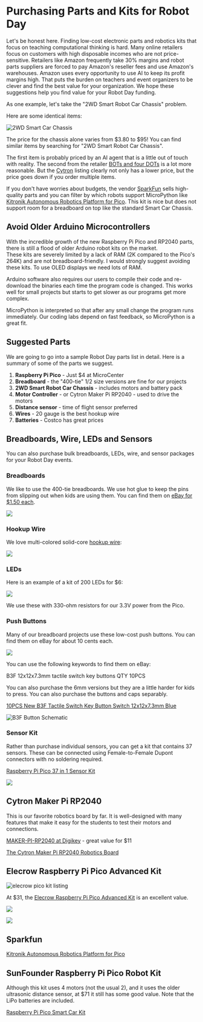 # Purchasing Parts and Kits for Robot Day

Let's be honest here.  Finding low-cost electronic parts and robotics kits that focus
on teaching computational thinking is hard.
Many online retailers focus
on customers with high disposable incomes who are not price-sensitive.  Retailers like Amazon frequently take 30% margins and robot parts suppliers are forced to pay Amazon's reseller fees and use Amazon's warehouses.  Amazon uses every opportunity to use AI to keep its profit margins high.  That puts the burden on teachers and 
event organizers to be clever and find the best value for your organization.  We hope these suggestions help you
find value for your Robot Day funding.

As one example, let's take the "2WD Smart Robot Car Chassis" problem.

Here are some identical items:

![2WD Smart Car Chassis](./img/smart-car-chassis-options.png)

The price for the chassis alone varies from $3.80 to $95!  You can find
similar items by searching for "2WD Smart Robot Car Chassis".

The first item is probably priced by an AI agent that is a little out of touch with reality.  The second from the retailer 
[BOTs and four DOTs](https://www.amazon.com/2WD-Smart-Robot-Car-Chassis/dp/B0C4TPVH8H/ref=sr_1_6) is a lot more reasonable. But the [Cytron](https://www.cytron.io/p-2wd-smart-robot-car-chassis) listing clearly not only
has a lower price, but the price goes down if you order multiple items.

If you don't have worries about budgets, the vendor [SparkFun](http://sparkfun.com) sells high-quality parts and you can filter by which robots support MicroPython like [Kitronik Autonomous Robotics Platform for Pico](https://www.sparkfun.com/products/19520).  This kit is nice but does not support room
for a breadboard on top like the standard Smart Car Chassis.

## Avoid Older Arduino Microcontrollers

With the incredible growth of the new Raspberry Pi Pico and RP2040 parts, there is still a flood of older Arduino robot kits on the market.  
These kits are severely limited by a lack of RAM (2K compared to the Pico's 264K) and are not breadboard-friendly.  I would strongly suggest avoiding these kits.  To use OLED displays we need lots of RAM.

Arduino software also requires our users to compile their
code and re-download the binaries each time the program code is changed.  This works well for small projects but
starts to get slower as our programs get more complex.

MicroPython is interpreted so that after any small change
the program runs immediately.  Our coding labs depend on fast feedback, so MicroPython is a great fit.

## Suggested Parts

We are going to go into a sample Robot Day parts list in detail.  Here
is a summary of some of the parts we suggest.

1. **Raspberry Pi Pico** - Just $4 at MicroCenter
2. **Breadboard** - the "400-tie" 1/2 size versions are fine for our projects
3. **2WD Smart Robot Car Chassis** - includes motors and battery pack
4. **Motor Controller** - or Cytron Maker Pi RP2040 - used to drive the motors
5. **Distance sensor** - time of flight sensor preferred
6. **Wires** - 20 gauge is the best hookup wire
7. **Batteries** - Costco has great prices

## Breadboards, Wire, LEDs and Sensors

You can also purchase bulk breadboards, LEDs, wire, and sensor packages for your Robot Day events.

### Breadboards

We like to use the 400-tie breadboards.  We use hot glue to keep the pins from slipping out when kids are using them.  You can find them on [eBay for $1.50 each](https://www.ebay.com/itm/311737682581).

![](./img/breadboards.png)

### Hookup Wire

We love multi-colored solid-core [hookup wire](https://www.ebay.com/itm/122171182561):

![](./img/hookup-wire.png)

### LEDs

Here is an example of a kit of 200 LEDs for $6:

![](./img/led-kit.png)

We use these with 330-ohm resistors for our 3.3V power from the Pico.

### Push Buttons

Many of our breadboard projects use these low-cost push buttons.
You can find them on eBay for about 10 cents each.

![](./img/push-buttons.png)

You can use the following keywords to find them on eBay:

B3F 12x12x7.3mm tactile switch key buttons QTY 10PCS

You can also purchase the 6mm versions but they are a little
harder for kids to press.  You can also purchase the buttons
and caps separably.

[10PCS New B3F Tactile Switch Key Button Switch 12x12x7.3mm Blue](https://www.ebay.com/itm/381924159238)

![B3F Button Schematic](./img/button-schematic.png)

### Sensor Kit

Rather than purchase individual sensors, you can get
a kit that contains 37 sensors.  These can be connected using
Female-to-Female Dupont connectors with no soldering required.

[Raspberry Pi Pico 37 in 1 Sensor Kit](https://www.ebay.com/itm/145511286666)

![](./img/sensor-kit.png)

## Cytron Maker Pi RP2040

This is our favorite robotics board by far.  It is well-designed with many
features that make it easy for the students to test their motors
and connections.

[MAKER-PI-RP2040 at Digikey](https://www.digikey.com/en/products/detail/cytron-technologies-sdn-bhd/MAKER-PI-RP2040/14557836) - great value for $11

[The Cytron Maker Pi RP2040 Robotics Board](https://dmccreary.medium.com/the-cytron-maker-pi-rp2040-robotics-board-b1dc7f0eab34)

## Elecrow Raspberry Pi Pico Advanced Kit

![elecrow pico kit listing](./img/elecrow-pico-kit-listing.png)

At $31, the [Elecrow Raspberry Pi Pico Advanced Kit](https://www.elecrow.com/raspberry-pi-pico-advanced-kit-with-pico-board-32-modules-and-32-detailed-projects-lessons.html) is an excellent value.

![](./img/elecrow-pico-kit.jpg)

![](./img/elecrow-pico-parts.jpg)

## Sparkfun

[Kitronik Autonomous Robotics Platform for Pico](https://www.sparkfun.com/products/19520)

## SunFounder Raspberry Pi Pico Robot Kit

Although this kit uses 4 motors (not the usual 2), and it uses
the older ultrasonic distance sensor, at $71 it still has some
good value.  Note that the LiPo batteries are included.

[Raspberry Pi Pico Smart Car Kit ](https://www.sunfounder.com/products/raspberrypi-pico-car)